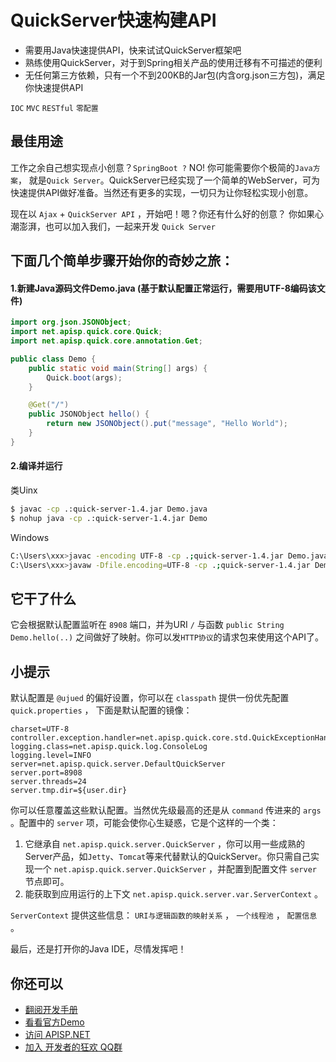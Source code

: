 # QuickServer快速构建API

* 需要用Java快速提供API，快来试试QuickServer框架吧
* 熟练使用QuickServer，对于到Spring相关产品的使用迁移有不可描述的便利
* 无任何第三方依赖，只有一个不到200KB的Jar包(内含org.json三方包)，满足你快速提供API

`IOC` `MVC` `RESTful` `零配置`

## 最佳用途
工作之余自己想实现点小创意？`SpringBoot ?` NO! 你可能需要你个极简的`Java方案`， 就是`Quick Server`。QuickServer已经实现了一个简单的WebServer，可为快速提供API做好准备。当然还有更多的实现，一切只为让你轻松实现小创意。

现在以 `Ajax` + `QuickServer API` ，开始吧！嗯？你还有什么好的创意？ 你如果心潮澎湃，也可以加入我们，一起来开发 `Quick Server`

## 下面几个简单步骤开始你的奇妙之旅：

#### 1.新建Java源码文件Demo.java (基于默认配置正常运行，需要用UTF-8编码该文件)
```java
import org.json.JSONObject;
import net.apisp.quick.core.Quick;
import net.apisp.quick.core.annotation.Get;

public class Demo {
    public static void main(String[] args) {
        Quick.boot(args);
    }

    @Get("/")
    public JSONObject hello() {
        return new JSONObject().put("message", "Hello World");
    }
}
```

#### 2.编译并运行
类Uinx
```bash
$ javac -cp .:quick-server-1.4.jar Demo.java
$ nohup java -cp .:quick-server-1.4.jar Demo
```

Windows
```bash
C:\Users\xxx>javac -encoding UTF-8 -cp .;quick-server-1.4.jar Demo.java
C:\Users\xxx>javaw -Dfile.encoding=UTF-8 -cp .;quick-server-1.4.jar Demo
```

## 它干了什么
它会根据默认配置监听在 `8908` 端口，并为URI `/` 与函数 `public String Demo.hello(..)` 之间做好了映射。你可以发`HTTP协议`的请求包来使用这个API了。

## 小提示
默认配置是 `@ujued` 的偏好设置，你可以在 `classpath` 提供一份优先配置 `quick.properties` ， 下面是默认配置的镜像：
```
charset=UTF-8
controller.exception.handler=net.apisp.quick.core.std.QuickExceptionHandler
logging.class=net.apisp.quick.log.ConsoleLog
logging.level=INFO
server=net.apisp.quick.server.DefaultQuickServer
server.port=8908
server.threads=24
server.tmp.dir=${user.dir}
```
你可以任意覆盖这些默认配置。当然优先级最高的还是从 `command` 传进来的 `args` 。配置中的 `server` 项，可能会使你心生疑惑，它是个这样的一个类：

1. 它继承自 `net.apisp.quick.server.QuickServer` ，你可以用一些成熟的Server产品，如`Jetty`、`Tomcat`等来代替默认的QuickServer。你只需自己实现一个 `net.apisp.quick.server.QuickServer` ，并配置到配置文件 `server` 节点即可。
2. 能获取到应用运行的上下文 `net.apisp.quick.server.var.ServerContext` 。

`ServerContext` 提供这些信息： `URI与逻辑函数的映射关系` ， `一个线程池` ，  `配置信息` 。

最后，还是打开你的Java IDE，尽情发挥吧！

## 你还可以
* [翻阅开发手册](MANUAL.md)  
* [看看官方Demo](https://gitee.com/ujued/DemoBasedQuickServer)
* [访问 APISP.NET](https://apisp.net)
* [加入 开发者的狂欢 QQ群](https://jq.qq.com/?_wv=1027&k=5ZVMI8a)
